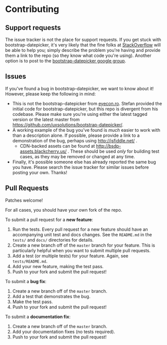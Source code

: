 # Contributing

## Support requests

The issue tracker is not the place for support requests. If you get stuck with bootstrap-datepicker, it's very likely
that the fine folks at [StackOverflow](http://stackoverflow.com/) will be able to help you; simply describe the problem
you're having and provide them a link to the repo (so they know what code you're using). Another option is to post to
the [bootstrap-datepicker google group](https://groups.google.com/group/bootstrap-datepicker).

## Issues

If you've found a bug in bootstrap-datepicker, we want to know about it!  However, please keep the following in mind:

* This is not the bootstrap-datepicker from [eyecon.ro](http://www.eyecon.ro/bootstrap-datepicker/). Stefan provided the
  initial code for bootstrap-datepicker, but this repo is divergent from his codebase. Please make sure you're using
  either the latest tagged version or the latest master from https://github.com/uxsolutions/bootstrap-datepicker/.
* A working example of the bug you've found is *much* easier to work with than a description alone. If possible, please
  provide a link to a demonstration of the bug, perhaps using http://jsfiddle.net/ .
    * CDN-backed assets can be found at http://bsdp-assets.blackcherry.us/ . These should be used *only* for building
      test cases, as they may be removed or changed at any time.
* Finally, it's possible someone else has already reported the same bug you have. Please search the issue tracker for
  similar issues before posting your own. Thanks!

## Pull Requests

Patches welcome!

For all cases, you should have your own fork of the repo.

To submit a pull request for a **new feature**:

1. Run the tests. Every pull request for a new feature should have an accompanying unit test and docs changes. See
   the `README.md` in the `tests/` and `docs/` directories for details.
2. Create a new branch off of the `master` branch for your feature. This is particularly helpful when you want to submit
   multiple pull requests.
3. Add a test (or multiple tests) for your feature. Again, see `tests/README.md`.
4. Add your new feature, making the test pass.
5. Push to your fork and submit the pull request!

To submit a **bug fix**:

1. Create a new branch off of the `master` branch.
2. Add a test that demonstrates the bug.
3. Make the test pass.
4. Push to your fork and submit the pull request!

To submit a **documentation fix**:

1. Create a new branch off of the `master` branch.
2. Add your documentation fixes (no tests required).
3. Push to your fork and submit the pull request!

